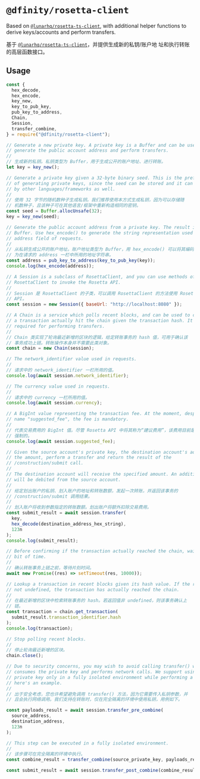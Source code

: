 # `@dfinity/rosetta-client`

Based on [`@lunarhq/rosetta-ts-client`][rosetta-ts-client], with additional
helper functions to derive keys/accounts and perform transfers.

基于 [`@lunarhq/rosetta-ts-client`][rosetta-ts-client]，并提供生成新的私钥/账户地
址和执行转账的高层函数接口。

## Usage

```javascript
const {
  hex_decode,
  hex_encode,
  key_new,
  key_to_pub_key,
  pub_key_to_address,
  Chain,
  Session,
  transfer_combine,
} = require("@dfinity/rosetta-client");

// Generate a new private key. A private key is a Buffer and can be used to
// generate the public account address and perform transfers.
//
// 生成新的私钥。私钥类型为 Buffer，用于生成公开的账户地址、进行转账。
let key = key_new();

// Generate a private key given a 32-byte binary seed. This is the preferred way
// of generating private keys, since the seed can be stored and it can be used
// by other languages/frameworks as well.
//
// 使用 32 字节的随机数种子生成私钥。我们推荐使用本方式生成私钥，因为可以存储随
// 机数种子，且该种子可在其他语言/框架中重新构造相同的密钥。
const seed = Buffer.allocUnsafe(32);
key = key_new(seed);

// Generate the public account address from a private key. The result is a
// Buffer. Use hex_encode() to generate the string representation used in the
// address field of requests.
//
// 从私钥生成公开的账户地址。账户地址类型为 Buffer，用 hex_encode() 可以将其编码
// 为在请求的 address 一栏中所用的地址字符串。
const address = pub_key_to_address(key_to_pub_key(key));
console.log(hex_encode(address));

// A Session is a subclass of RosettaClient, and you can use methods of
// RosettaClient to invoke the Rosetta API.
//
// Session 是 RosettaClient 的子类，可以调用 RosettaClient 的方法使用 Rosetta
// API。
const session = new Session({ baseUrl: "http://localhost:8080" });

// A Chain is a service which polls recent blocks, and can be used to confirm if
// a transaction actually hit the chain given the transaction hash. It's not
// required for performing transfers.
//
// Chain 类实现了轮询最近新增的区块的逻辑，给定转账事务的 hash 值，可用于确认该
// 事务成功上链。转账操作本身并不需要此类对象。
const chain = new Chain(session);

// The network_identifier value used in requests.
//
// 请求中的 network_identifier 一栏所用的值。
console.log(await session.network_identifier);

// The currency value used in requests.
//
// 请求中的 currency 一栏所用的值。
console.log(await session.currency);

// A BigInt value representing the transaction fee. At the moment, despite the
// name "suggested_fee", the fee is mandatory.
//
// 代表交易费用的 BigInt 值。尽管 Rosetta API 中将其称为“建议费用”，该费用目前是
// 强制的。
console.log(await session.suggested_fee);

// Given the source account's private key, the destination account's address and
// the amount, perform a transfer and return the result of the
// /construction/submit call.
//
// The destination account will receive the specified amount. An additional fee
// will be debited from the source account.
//
// 给定划出账户的私钥、划入账户的地址和转账数额，发起一次转账，并返回该事务的
// /construction/submit 调用结果。
//
// 划入账户将收到参数指定的转账数额。划出账户将额外扣除交易费用。
const submit_result = await session.transfer(
  key,
  hex_decode(destination_address_hex_string),
  123n
);
console.log(submit_result);

// Before confirming if the transaction actually reached the chain, wait for a
// bit of time.
//
// 确认转账事务上链之前，等待片刻时间。
await new Promise((res) => setTimeout(res, 10000));

// Lookup a transaction in recent blocks given its hash value. If the result is
// not undefined, the transaction has actually reached the chain.
//
// 在最近新增的区块中检索转账事务的 hash。若返回值非 undefined，则该事务确认上
// 链。
const transaction = chain.get_transaction(
  submit_result.transaction_identifier.hash
);
console.log(transaction);

// Stop polling recent blocks.
//
// 停止轮询最近新增的区块。
chain.close();

// Due to security concerns, you may wish to avoid calling transfer() which
// consumes the private key and performs network calls. We support using the
// private key only in a fully isolated environment while performing a transfer,
// here's an example.
//
// 出于安全考虑，您也许希望避免调用 transfer() 方法，因为它需要传入私钥参数，并
// 且会执行网络调用。我们支持在转账时，仅在完全隔离的环境中使用私钥，用例如下。

const payloads_result = await session.transfer_pre_combine(
  source_address,
  destination_address,
  123n
);

// This step can be executed in a fully isolated environment.
//
// 该步骤可在完全隔离的环境中执行。
const combine_result = transfer_combine(source_private_key, payloads_result);

const submit_result = await session.transfer_post_combine(combine_result);
```

[rosetta-ts-client]: https://github.com/lunarhq/rosetta-ts-client

<!--
## TODO

- [x] Watch out for the next test net deployment, set appropriate default fee.
- [x] Given a transaction hash, query the transfer status and confirm if it
      reached the chain or is rejected. Since `ic-rosetta-api` doesn't implement
      [`/search/transactions`][search_transactions] yet, the JavaScript SDK may need
      to workaround this by polling all blocks and doing its own indexing.
- [ ] Error handling in the polling logic.
- [ ] Other high-level Rosetta API wrappers (or redirect underlying
  `RosettaClient` method calls so to avoid some boilerplates in the request,
  e.g. `network_identifier`).
- [x] Proper license & packaging.
- [ ] Better names.

[search_transactions]: https://www.rosetta-api.org/docs/SearchApi.html#searchtransactions
-->
